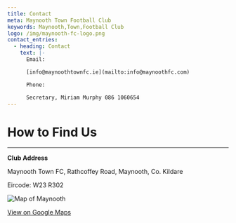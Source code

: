 ```yaml
---
title: Contact
meta: Maynooth Town Football Club
keywords: Maynooth,Town,Football Club
logo: /img/maynooth-fc-logo.png
contact_entries:
  - heading: Contact
    text: |-
      Email:

      [info@maynoothtownfc.ie](mailto:info@maynoothfc.com)

      Phone:

      Secretary, Miriam Murphy 086 1060654
---
```

# How to Find Us

- - -

**Club Address**

Maynooth Town FC, Rathcoffey Road, Maynooth, Co. Kildare

Eircode: W23 R302

![Map of Maynooth ](/img/screenshot-2019-10-19-at-21.01.38.png)

[View on Google Maps](https://www.google.com/maps/place/Maynooth+Town+Football+Club/@53.371024,-6.6150213,15z/data=!4m5!3m4!1s0x0:0xd2af2c17f014cc60!8m2!3d53.371024!4d-6.6150213)
